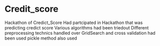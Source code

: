 # Credit_score
Hackathon of Credict_Score
Had partcipated in Hackathon that was predicting credict score
Various algorithms had been triedout
Different preprocessing technics handled over
GridSearch and cross validation had been used
pickle method also used
